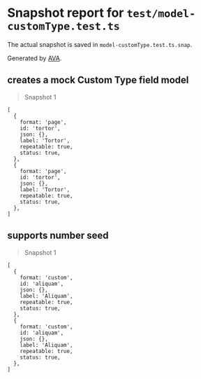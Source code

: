 # Snapshot report for `test/model-customType.test.ts`

The actual snapshot is saved in `model-customType.test.ts.snap`.

Generated by [AVA](https://avajs.dev).

## creates a mock Custom Type field model

> Snapshot 1

    [
      {
        format: 'page',
        id: 'tortor',
        json: {},
        label: 'Tortor',
        repeatable: true,
        status: true,
      },
      {
        format: 'page',
        id: 'tortor',
        json: {},
        label: 'Tortor',
        repeatable: true,
        status: true,
      },
    ]

## supports number seed

> Snapshot 1

    [
      {
        format: 'custom',
        id: 'aliquam',
        json: {},
        label: 'Aliquam',
        repeatable: true,
        status: true,
      },
      {
        format: 'custom',
        id: 'aliquam',
        json: {},
        label: 'Aliquam',
        repeatable: true,
        status: true,
      },
    ]
